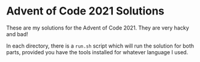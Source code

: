 # Advent of Code 2021 Solutions

These are my solutions for the Advent of Code 2021. They are very hacky and bad!

In each directory, there is a `run.sh` script which will run the solution for both parts, provided you have the tools installed for whatever language I used.
